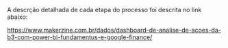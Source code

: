 A descrção detalhada de cada etapa do processo foi descrita no link abaixo:

https://www.makerzine.com.br/dados/dashboard-de-analise-de-acoes-da-b3-com-power-bi-fundamentus-e-google-finance/
